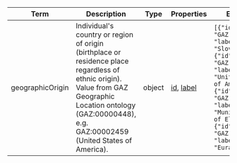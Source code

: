 |Term | Description | Type | Properties | Example | Enum|
| ---| ---| ---| ---| ---| --- |
| geographicOrigin | Individual's country or region of origin (birthplace or residence place regardless of ethnic origin). Value from GAZ Geographic Location ontology (GAZ:00000448), e.g. GAZ:00002459 (United States of America). | object | [id](./id.md), [label](./label.md) | `[{"id": "GAZ:00002955", "label": "Slovenia"}, {"id": "GAZ:00002459", "label": "United States of America"}, {"id": "GAZ:00316959", "label": "Municipality of El Masnou"}, {"id": "GAZ:00000460", "label": "Eurasia"}]` | NA|
